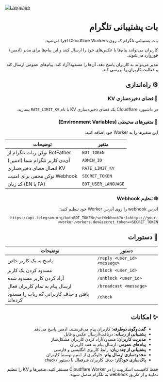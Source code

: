 [![Language](https://img.shields.io/badge/Language-English-009688?logo=google-translate&logoColor=white)](README-EN.md)  


<div dir="rtl" markdown="1">


# بات پشتیبانی تلگرام

بات پشتیبانی تلگرام که روی Cloudflare Workers اجرا می‌شود.

کاربران می‌توانند پیام‌ها یا عکس‌های خود را ارسال کنند و این پیام‌ها برای مدیر (ادمین) فوروارد می‌شوند.

مدیر می‌تواند به کاربران پاسخ دهد، آن‌ها را مسدود/آزاد کند، پیام‌های عمومی ارسال کند و فعالیت کاربران را بررسی کند.

## ⚙️ راه‌اندازی

### 💾 فضای ذخیره‌سازی KV
در داشبورد Cloudflare یک فضای ذخیره‌سازی KV با نام `RATE_LIMIT_KV` بسازید.

### 🔐 متغیرهای محیطی (Environment Variables)
این متغیرها را به Worker خود اضافه کنید:
<div dir="ltr" align=center>

| توضیحات | متغیر |
|---------|-------|
| توکن ربات تلگرام از BotFather | `BOT_TOKEN` |
| آی‌دی کاربر تلگرام شما (ادمین) | `ADMIN_ID` |
| اتصال فضای ذخیره‌سازی KV | `RATE_LIMIT_KV` |
| توکن مخفی برای امنیت Webhook | `SECRET_TOKEN` |
| کد زبان (EN یا FA) | `BOT_USER_LANGUAGE` |

</div>

### 🌐 تنظیم Webhook
آدرس webhook را روی آدرس Worker خود تنظیم کنید:

`
https://api.telegram.org/bot<BOT_TOKEN>/setWebhook?url=https://your-worker.workers.dev&secret_token=<SECRET_TOKEN>
`

## 💬 دستورات
<div dir="ltr" align=center>


| توضیحات | دستور |
|---------|--------|
| پاسخ به یک کاربر خاص | `/reply <user_id> <message>` |
| مسدود کردن یک کاربر | `/block <user_id>` |
| آزاد کردن کاربر مسدود شده | `/unblock <user_id>` |
| ارسال پیام به تمام کاربران فعال | `/broadcast <message>` |
| یافتن و حذف کاربرانی که ربات را مسدود کرده‌اند | `/check` |

</div>

## ✨ امکانات

- **گفت‌وگوی دوطرفه**: کاربران پیام می‌فرستند، ادمین پاسخ می‌دهد
- **پشتیبانی از رسانه**: دریافت/ارسال عکس و فایل
- **مدیریت کاربران**: مسدود/آزاد کردن کاربران مشکل‌ساز
- **پیام‌های عمومی**: ارسال پیام به همه کاربران
- **پشتیبانی از چند زبان**: رابط کاربری انگلیسی و فارسی
- **محدودسازی ارسال پیام**: جلوگیری از اسپم توسط کاربران
- **پاک‌سازی خودکار**: حذف کاربران غیرفعال با دستور `/check`

فقط کافیست اسکریپت را در Cloudflare Worker مستقر کنید، متغیرها و KV را تنظیم نمایید و از طریق webhook به تلگرام متصل شوید.



</div>
